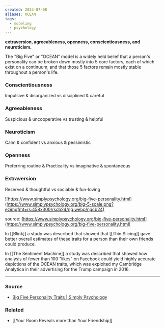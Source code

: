 ```yaml
---
created: 2023-07-08
aliases: OCEAN
tags:
  - modeling
  - psychology
---
```

**extraversion, agreeableness, openness, conscientiousness, and neuroticism.**

The "Big Five" or "OCEAN" model is a widely held belief that a person's personality can be broken down mostly into 5 core factors, each of which exist on a continuum; and that those 5 factors remain mostly stable throughout a person's life.

### Conscientiousness
Impulsive & disorganized vs disciplined & careful

### Agreeableness
Suspicious & uncooperative vs trusting & helpful

### Neuroticism
Calm & confident vs anxious & pessimistic

### Openness
Preferring routine & Practicality vs imaginative & spontaneous

### Extraversion
Reserved & thoughtful vs sociable & fun-loving

![https://www.simplypsychology.org/big-five-personality.html](https://www.simplypsychology.org/big-5-scale.png?ezimgfmt=rs:458x300/rscb24/ng:webp/ngcb24)

source: [https://www.simplypsychology.org/big-five-personality.html](https://www.simplypsychology.org/big-five-personality.html)

In [[Blink]] a study was described that showed that [[Thin Slicing]] gave better overall estimates of these traits for a person than their own friends could produce.

In [[The Sentiment Machine]] a study was described that showed how analysis of fewer than 100 "likes" on Facebook could yield highly accurate depictions of the OCEAN traits, which was exploited my Cambridge Analytica in their advertising for the Trump campaign in 2016.

---

### Source
- [Big Five Personality Traits | Simply Psychology](https://www.simplypsychology.org/big-five-personality.html)

### Related
- [[Your Room Reveals more than Your Friendship]] 
